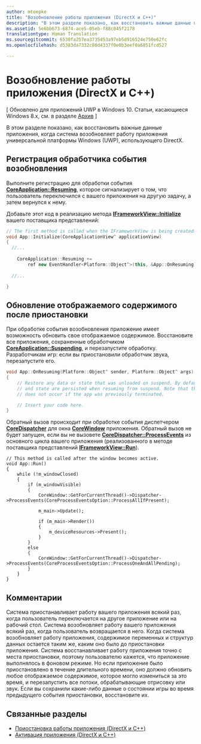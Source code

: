 ```yaml
---
author: mtoepke
title: "Возобновление работы приложения (DirectX и C++)"
description: "В этом разделе показано, как восстановить важные данные приложения, когда система возобновляет работу приложения универсальной платформы Windows (UWP), использующего DirectX."
ms.assetid: 5e6bb673-6874-ace5-05eb-f88c045f2178
translationtype: Human Translation
ms.sourcegitcommit: 6530fa257ea3735453a97eb5d916524e750e62fc
ms.openlocfilehash: d5383da7332c80d4337f0e0b3eef0a6851fcd527

---
```


# Возобновление работы приложения (DirectX и C++)


\[ Обновлено для приложений UWP в Windows 10. Статьи, касающиеся Windows 8.x, см. в разделе [Архив](http://go.microsoft.com/fwlink/p/?linkid=619132) \]

В этом разделе показано, как восстановить важные данные приложения, когда система возобновляет работу приложения универсальной платформы Windows (UWP), использующего DirectX.

## Регистрация обработчика события возобновления


Выполните регистрацию для обработки события [**CoreApplication::Resuming**](https://msdn.microsoft.com/library/windows/apps/br205859), которое сигнализирует о том, что пользователь переключился с вашего приложения на другую задачу, а затем вернулся к нему.

Добавьте этот код в реализацию метода [**IFrameworkView::Initialize**](https://msdn.microsoft.com/library/windows/apps/hh700495) вашего поставщика представлений:

```cpp
// The first method is called when the IFrameworkView is being created.
void App::Initialize(CoreApplicationView^ applicationView)
{
  //...
  
    CoreApplication::Resuming +=
        ref new EventHandler<Platform::Object^>(this, &App::OnResuming);
    
  //...

}
```

## Обновление отображаемого содержимого после приостановки


При обработке события возобновления приложение имеет возможность обновить свое отображаемое содержимое. Восстановите все приложения, сохраненные обработчиком [**CoreApplication::Suspending**](https://msdn.microsoft.com/library/windows/apps/br205860), и перезапустите обработку. Разработчикам игр: если вы приостановили обработчик звука, перезапустите его.

```cpp
void App::OnResuming(Platform::Object^ sender, Platform::Object^ args)
{
    // Restore any data or state that was unloaded on suspend. By default, data
    // and state are persisted when resuming from suspend. Note that this event
    // does not occur if the app was previously terminated.

    // Insert your code here.
}
```

Обратный вызов происходит при обработке события диспетчером [**CoreDispatcher**](https://msdn.microsoft.com/library/windows/apps/br208211) для окна [**CoreWindow**](https://msdn.microsoft.com/library/windows/apps/br208225) приложения. Обратный вызов не будет запущен, если вы не вызовете [**CoreDispatcher::ProcessEvents**](https://msdn.microsoft.com/library/windows/apps/br208215) из основного цикла вашего приложения (реализованного в методе поставщика представлений [**IFrameworkView::Run**](https://msdn.microsoft.com/library/windows/apps/hh700505)).

``` syntax
// This method is called after the window becomes active.
void App::Run()
{
    while (!m_windowClosed)
    {
        if (m_windowVisible)
        {
            CoreWindow::GetForCurrentThread()->Dispatcher->ProcessEvents(CoreProcessEventsOption::ProcessAllIfPresent);

            m_main->Update();

            if (m_main->Render())
            {
                m_deviceResources->Present();
            }
        }
        else
        {
            CoreWindow::GetForCurrentThread()->Dispatcher->ProcessEvents(CoreProcessEventsOption::ProcessOneAndAllPending);
        }
    }
}
```

## Комментарии


Система приостанавливает работу вашего приложения всякий раз, когда пользователь переключается на другое приложение или на рабочий стол. Система возобновляет работу вашего приложения всякий раз, когда пользователь возвращается в него. Когда система возобновляет работу приложения, содержимое переменных и структур данных остается таким же, каким оно было до приостановки приложения. Система восстанавливает работу приложения точно с места приостановки, поэтому пользователю кажется, что приложение выполнялось в фоновом режиме. Но если приложение было приостановлено в течение длительного времени, оно должно обновить любое отображаемое содержимое, которое могло измениться за это время, и перезапустить все потоки, обрабатывающие отрисовку или звук. Если вы сохранили какие-либо данные о состоянии игры во время предыдущего события приостановки, восстановите их.

## Связанные разделы

* [Приостановка работы приложения (DirectX и C++)](how-to-suspend-an-app-directx-and-cpp.md)
* [Активация приложения (DirectX и C++)](how-to-activate-an-app-directx-and-cpp.md)

 

 







<!--HONumber=Jun16_HO4-->


